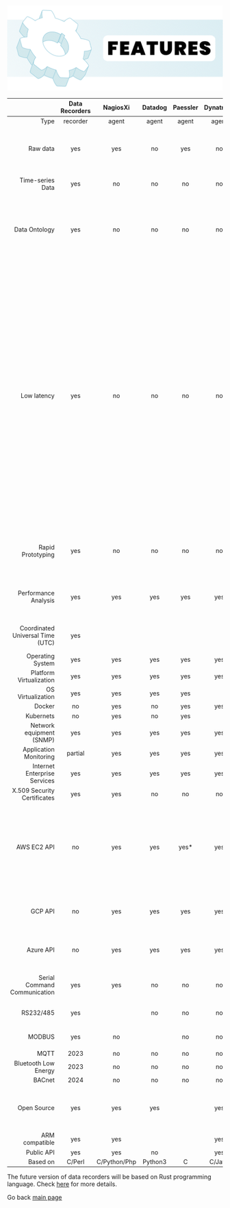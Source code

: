<img src="/docs/img/data-recorders-features_5.png" />


|| Data Recorders | NagiosXi | Datadog | Paessler | Dynatrace  | Description |
|------:|:------:|:------:|:------:|:------:|:------:|:------:| 
| Type | recorder | agent | agent | agent | agent | | Own or 3rd party data recorders or agents. Datadog uses StatsD. Dynatrace uses native binaries and Java Compuware agent for Linux, Windows |
| Raw data | yes | yes | no | yes | no | DataDog Agent7 takes 750MB disk space, no original raw data available  |
| Time-series Data | yes | no | no | no | no | Data organised as time series |
| Data Ontology | yes | no| no | no | no | Data Recorders has groupped and classified all recorded metrics, for a very efficient data analysis process |
| Low latency | yes | no |  no | no | no | Datadog aggregates all collected data, using different summary statistics functions. This means no possibility to retrieve the original raw data, higher consumption of system CPU resources (it needs to calculate all sort of aggregate functions). Kronometrix data recorders will not aggregate raw datadata, to always offer access to the original raw data, being very efficient, with a low memory and CPU footprint |
| Rapid Prototyping | yes | no | no | no | no | Easy to build a new data recorder to collect data from a new data source |
| Performance Analysis | yes | yes | yes | yes | yes | Designed for performance analysis and capacity planning & management |
| Coordinated Universal Time  (UTC) | yes | | | | | Data Recorders uses UTC by default |
| Operating System | yes | yes | yes | yes | yes |
| Platform Virtualization | yes | yes | yes | yes | yes |
| OS Virtualization | yes | yes | yes | yes | |
| Docker | no | yes | no | yes | yes | 2023 |
| Kubernets | no | yes | no | yes | | 2023 |
| Network equipment (SNMP) | yes | yes | yes | yes | yes | |
| Application Monitoring | partial | yes | yes | yes | yes | 2023 |
| Internet Enterprise Services | yes | yes | yes | yes | yes | |
| X.509 Security Certificates | yes | yes | no | no | no | |
| AWS EC2 API | no | yes | yes | yes* | yes | Capabilities to fetch AWS specific performance metrics. *Paessler uses CloudWatch AWS to fetch the performance metrics. |
| GCP API | no | yes | yes | yes | yes | Capabilities to fetch GCP specific performance metrics |
| Azure API | no | yes | yes | yes | yes | Capabilities to fetch Azure specific performance metrics |
| Serial Command Communication | yes | yes | no | no | no | Can connect to manage and control serial devices |
| RS232/485 | yes | | no | no | no | Serial RS232/RS485 support |
| MODBUS | yes | no | | no | no | MODBUS RTU, ASCII, TCP support |
| MQTT | 2023 | no | no | no | no | 2024 |
| Bluetooth Low Energy | 2023 | no | no | no | no | 2024 |
| BACnet | 2024 | no | no | no | no | 2024 |
| Open Source | yes | yes | yes | | yes | Datadog uses StatsD. Dynatrace uses Compuware Java agent |
| ARM compatible | yes | yes | | | yes | |
| Public API | yes | yes | no |  | yes |  |
| Based on | C/Perl | C/Python/Php | Python3 | C | C/Java |

The future version of data recorders will be based on Rust programming language. Check [here](https://github.com/sparvu/data-recorders/blob/master/docs/design_ver2.md) for more details.

Go back [main page](https://github.com/sparvu/data-recorders)


